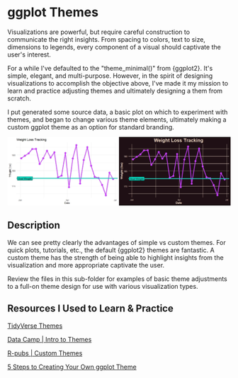 # ggplot Themes

Visualizations are powerful, but require careful construction to communicate the right insights. From spacing to colors, text to size, dimensions to legends, every 
component of a visual should captivate the user's interest.

For a while I've defaulted to the "theme_minimal()" from {ggplot2}. It's simple, elegant, and multi-purpose. However, in the spirit of designing visualizations to 
accomplish the objective above, I've made it my mission to learn and practice adjusting themes and ultimately designing a them from scratch. 

I put generated some source data, a basic plot on which to experiment with themes, and began to change various theme elements, ultimately making a custom ggplot theme
as an option for standard branding.

![Example Themes from {ggplot2}](./example_ggplot-themes.jpeg)

## Description

We can see pretty clearly the advantages of simple vs custom themes. For quick plots, tutorials, etc., the default {ggplot2} themes are fantastic. A custom theme has 
the strength of being able to highlight insights from the visualization and more appropriate captivate the user.

Review the files in this sub-folder for examples of basic theme adjustments to a full-on theme design for use with various visualization types.

## Resources I Used to Learn & Practice

[TidyVerse Themes](https://ggplot2.tidyverse.org/reference/theme.html)

[Data Camp | Intro to Themes](https://www.youtube.com/watch?v=0D0HKmt8g4M)

[R-pubs | Custom Themes](https://rpubs.com/mclaire19/ggplot2-custom-themes)

[5 Steps to Creating Your Own ggplot Theme](https://towardsdatascience.com/5-steps-for-creating-your-own-ggplot-theme-656e79a96b9)
